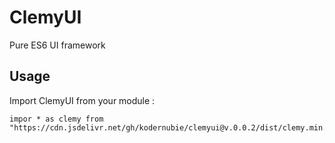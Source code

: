 # ClemyUI
Pure ES6 UI framework 

## Usage

Import ClemyUI from your module :

```
impor * as clemy from "https://cdn.jsdelivr.net/gh/kodernubie/clemyui@v.0.0.2/dist/clemy.min.js"
```
